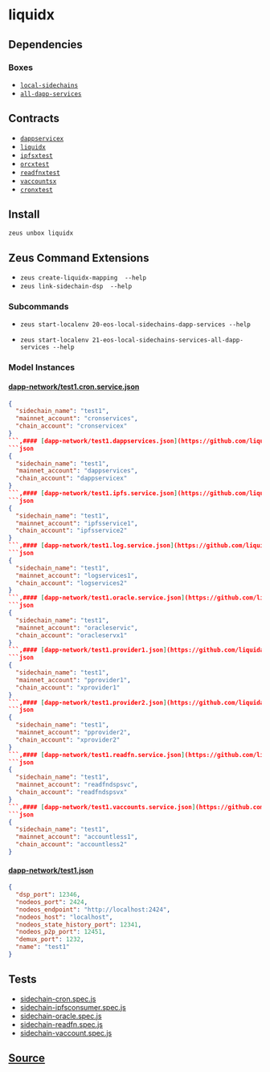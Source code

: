 
liquidx
====================







## Dependencies
### Boxes
* [`local-sidechains`](local-sidechains.md)
* [`all-dapp-services`](all-dapp-services.md)



## Contracts
* [`dappservicex`](https://github.com/liquidapps-io/zeus-sdk/tree/master/boxes/groups/dapp-network/liquidx/contracts/eos/dappservicex)
* [`liquidx`](https://github.com/liquidapps-io/zeus-sdk/tree/master/boxes/groups/dapp-network/liquidx/contracts/eos/liquidx)
* [`ipfsxtest`](https://github.com/liquidapps-io/zeus-sdk/tree/master/boxes/groups/dapp-network/liquidx/contracts/eos/ipfsxtest)
* [`orcxtest`](https://github.com/liquidapps-io/zeus-sdk/tree/master/boxes/groups/dapp-network/liquidx/contracts/eos/orcxtest)
* [`readfnxtest`](https://github.com/liquidapps-io/zeus-sdk/tree/master/boxes/groups/dapp-network/liquidx/contracts/eos/readfnxtest)
* [`vaccountsx`](https://github.com/liquidapps-io/zeus-sdk/tree/master/boxes/groups/dapp-network/liquidx/contracts/eos/vaccountsx)
* [`cronxtest`](https://github.com/liquidapps-io/zeus-sdk/tree/master/boxes/groups/dapp-network/liquidx/contracts/eos/cronxtest)
## Install
```bash
zeus unbox liquidx
```



## Zeus Command Extensions
* ```zeus create-liquidx-mapping  --help```
* ```zeus link-sidechain-dsp  --help```
### Subcommands
* ```zeus start-localenv 20-eos-local-sidechains-dapp-services --help```

* ```zeus start-localenv 21-eos-local-sidechains-services-all-dapp-services --help```




### Model Instances
#### [dapp-network/test1.cron.service.json](https://github.com/liquidapps-io/zeus-sdk/tree/master/boxes/groups/dapp-network/liquidx/models/liquidx-mappings/test1.cron.service.json)
```json
{
  "sidechain_name": "test1",
  "mainnet_account": "cronservices",
  "chain_account": "cronservicex"
}
```,#### [dapp-network/test1.dappservices.json](https://github.com/liquidapps-io/zeus-sdk/tree/master/boxes/groups/dapp-network/liquidx/models/liquidx-mappings/test1.dappservices.json)
```json
{
  "sidechain_name": "test1",
  "mainnet_account": "dappservices",
  "chain_account": "dappservicex"
}
```,#### [dapp-network/test1.ipfs.service.json](https://github.com/liquidapps-io/zeus-sdk/tree/master/boxes/groups/dapp-network/liquidx/models/liquidx-mappings/test1.ipfs.service.json)
```json
{
  "sidechain_name": "test1",
  "mainnet_account": "ipfsservice1",
  "chain_account": "ipfsservice2"
}
```,#### [dapp-network/test1.log.service.json](https://github.com/liquidapps-io/zeus-sdk/tree/master/boxes/groups/dapp-network/liquidx/models/liquidx-mappings/test1.log.service.json)
```json
{
  "sidechain_name": "test1",
  "mainnet_account": "logservices1",
  "chain_account": "logservices2"
}
```,#### [dapp-network/test1.oracle.service.json](https://github.com/liquidapps-io/zeus-sdk/tree/master/boxes/groups/dapp-network/liquidx/models/liquidx-mappings/test1.oracle.service.json)
```json
{
  "sidechain_name": "test1",
  "mainnet_account": "oracleservic",
  "chain_account": "oracleservx1"
}
```,#### [dapp-network/test1.provider1.json](https://github.com/liquidapps-io/zeus-sdk/tree/master/boxes/groups/dapp-network/liquidx/models/liquidx-mappings/test1.provider1.json)
```json
{
  "sidechain_name": "test1",
  "mainnet_account": "pprovider1",
  "chain_account": "xprovider1"
}
```,#### [dapp-network/test1.provider2.json](https://github.com/liquidapps-io/zeus-sdk/tree/master/boxes/groups/dapp-network/liquidx/models/liquidx-mappings/test1.provider2.json)
```json
{
  "sidechain_name": "test1",
  "mainnet_account": "pprovider2",
  "chain_account": "xprovider2"
}
```,#### [dapp-network/test1.readfn.service.json](https://github.com/liquidapps-io/zeus-sdk/tree/master/boxes/groups/dapp-network/liquidx/models/liquidx-mappings/test1.readfn.service.json)
```json
{
  "sidechain_name": "test1",
  "mainnet_account": "readfndspsvc",
  "chain_account": "readfndspsvx"
}
```,#### [dapp-network/test1.vaccounts.service.json](https://github.com/liquidapps-io/zeus-sdk/tree/master/boxes/groups/dapp-network/liquidx/models/liquidx-mappings/test1.vaccounts.service.json)
```json
{
  "sidechain_name": "test1",
  "mainnet_account": "accountless1",
  "chain_account": "accountless2"
}
```
#### [dapp-network/test1.json](https://github.com/liquidapps-io/zeus-sdk/tree/master/boxes/groups/dapp-network/liquidx/models/local-sidechains/test1.json)
```json
{
  "dsp_port": 12346,
  "nodeos_port": 2424,
  "nodeos_endpoint": "http://localhost:2424",
  "nodeos_host": "localhost",
  "nodeos_state_history_port": 12341,
  "nodeos_p2p_port": 12451,
  "demux_port": 1232,
  "name": "test1"
}
```
## Tests 
* [sidechain-cron.spec.js](https://github.com/liquidapps-io/zeus-sdk/tree/master/boxes/groups/dapp-network/liquidx/test/sidechain-cron.spec.js)
* [sidechain-ipfsconsumer.spec.js](https://github.com/liquidapps-io/zeus-sdk/tree/master/boxes/groups/dapp-network/liquidx/test/sidechain-ipfsconsumer.spec.js)
* [sidechain-oracle.spec.js](https://github.com/liquidapps-io/zeus-sdk/tree/master/boxes/groups/dapp-network/liquidx/test/sidechain-oracle.spec.js)
* [sidechain-readfn.spec.js](https://github.com/liquidapps-io/zeus-sdk/tree/master/boxes/groups/dapp-network/liquidx/test/sidechain-readfn.spec.js)
* [sidechain-vaccount.spec.js](https://github.com/liquidapps-io/zeus-sdk/tree/master/boxes/groups/dapp-network/liquidx/test/sidechain-vaccount.spec.js)
## [Source](https://github.com/liquidapps-io/zeus-sdk/tree/master/boxes/groups/dapp-network/liquidx)